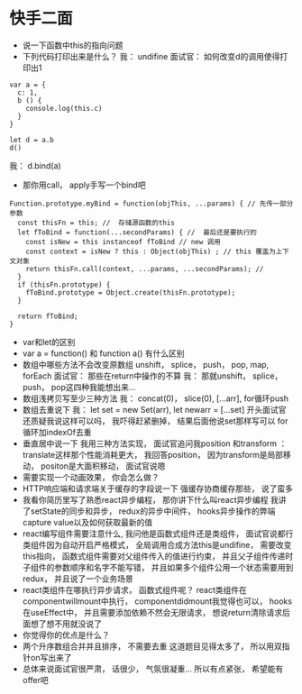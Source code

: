 # 快手二面
- 说一下函数中this的指向问题
- 下列代码打印出来是什么？ 我： undifine 面试官： 如何改变d的调用使得打印出1
```
var a = {
  c: 1,
  b () {
    console.log(this.c)
  }
}

let d = a.b
d()
```
我： d.bind(a)
- 那你用call， apply手写一个bind吧
```
Function.prototype.myBind = function(objThis, ...params) { // 先传一部分参数
  const thisFn = this; //  存储源函数的this
  let fToBind = function(...secondParams) { //  最后还是要执行的
    const isNew = this instanceof fToBind // new 调用
    const context = isNew ? this : Object(objThis) ; // this 覆盖为上下文对象
    return thisFn.call(context, ...params, ...secondParams); // 
  }
  if (thisFn.prototype) {
    fToBind.prototype = Object.create(thisFn.prototype);
  }
  
  return fToBind; 
}

```
- var和let的区别
- var a = function() 和 function a() 有什么区别
- 数组中哪些方法不会改变原数组  unshift， splice， push， pop, map, forEach 面试官： 那些在return中操作的不算 我： 那就unshift， splice， push， pop这四种我能想出来...
- 数组浅拷贝写至少三种方法
我： concat(0)， slice(0), [...arr], for循环push
- 数组去重说下
我： let set = new Set(arr), let newarr = [...set]
开头面试官还质疑我说这样可以吗， 我吓得赶紧删掉， 结果后面他说set那样写可以
for循环加indexOf去重
- 垂直居中说一下
我用三种方法实现， 面试官追问我position 和transform ： translate这样那个性能消耗更大， 我回答position， 因为transform是局部移动， positon是大面积移动， 面试官说嗯
- 需要实现一个动画效果， 你会怎么做？
- HTTP响应端和请求端关于缓存的字段说一下
强缓存协商缓存那些， 说了蛮多
- 我看你简历里写了熟悉react异步编程， 那你讲下什么叫react异步编程
我讲了setState的同步和异步， redux的异步中间件， hooks异步操作的弊端capture value以及如何获取最新的值
- react编写组件需要注意什么, 我问他是函数式组件还是类组件， 面试官说都行
类组件因为自动开启严格模式， 全局调用合成方法this是undifine， 需要改变this指向， 函数式组件需要对父组件传入的值进行约束， 并且父子组件传递时子组件的参数顺序和名字不能写错， 并且如果多个组件公用一个状态需要用到redux， 并且说了一个业务场景
- react类组件在哪执行异步请求， 函数式组件呢？
react类组件在componentwillmount中执行， componentdidmount我觉得也可以， hooks在useEffect中， 并且需要添加依赖不然会无限请求， 想说return清除请求后面想了想不用就没说了
- 你觉得你的优点是什么？
- 两个升序数组合并并且排序， 不需要去重
这道题目见得太多了， 所以用双指针on写出来了
- 总体来说面试官很严肃， 话很少， 气氛很凝重... 所以有点紧张， 希望能有offer吧
